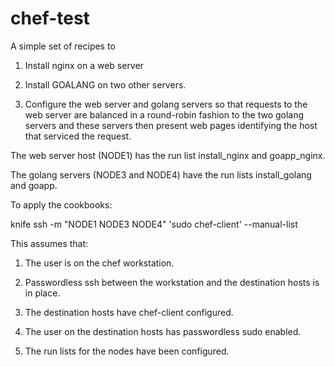 chef-test
===============
A simple set of recipes to

1) Install nginx on a web server

2) Install GOALANG on two other servers.

3) Configure the web server and golang servers so that requests to the web server are balanced in a round-robin fashion to the 
two golang servers and these servers then present web pages identifying the host that serviced the request.

The web server host (NODE1) has the run list install_nginx and goapp_nginx.

The golang servers (NODE3 and NODE4) have the run lists install_golang and goapp.

To apply the cookbooks:

knife ssh -m "NODE1 NODE3 NODE4" 'sudo chef-client' --manual-list 

This assumes that:

1) The user is on the chef workstation.

2) Passwordless ssh between the workstation and the destination hosts is in place.

3) The destination hosts have chef-client configured.

4) The user on the destination hosts has passwordless sudo enabled.

5) The run lists for the nodes have been configured.
